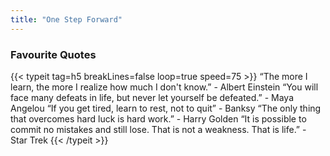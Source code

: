 ```yaml
---
title: "One Step Forward"
---
```

### Favourite Quotes

{{< typeit tag=h5 breakLines=false loop=true speed=75 >}}
“The more I learn, the more I realize how much I don't know.” - Albert Einstein
“You will face many defeats in life, but never let yourself be defeated.” - Maya Angelou
“If you get tired, learn to rest, not to quit” - Banksy
“The only thing that overcomes hard luck is hard work.” - Harry Golden
“It is possible to commit no mistakes and still lose. That is not a weakness. That is life.” - Star Trek
{{< /typeit >}}
